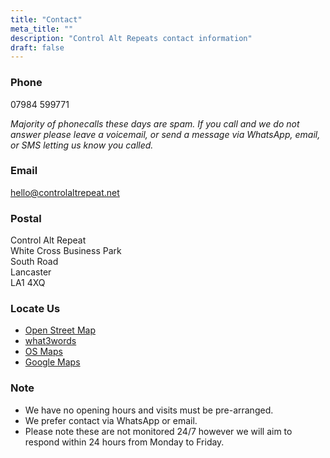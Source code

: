 ```yaml
---
title: "Contact"
meta_title: ""
description: "Control Alt Repeats contact information"
draft: false
---
```


### Phone

07984 599771

_Majority of phonecalls these days are spam. If you call and we do not answer please leave a voicemail, or send a message via WhatsApp, email, or SMS letting us know you called._

### Email

hello@controlaltrepeat.net

### Postal

Control Alt Repeat<br />
White Cross Business Park<br />
South Road<br />
Lancaster<br />
LA1 4XQ


### Locate Us

* [Open Street Map](https://www.openstreetmap.org/way/639187931#map=19/54.044994/-2.797446&layers=N)
* [what3words](https://what3words.com/carbon.clips.cube)
* [OS Maps](https://explore.osmaps.com/pin?lat=54.044994&lon=-2.797446&zoom=18.0000)
* [Google Maps](https://maps.app.goo.gl/hrpANhCZ5B3skfRk7)


### Note

* We have no opening hours and visits must be pre-arranged.
* We prefer contact via WhatsApp or email.
* Please note these are not monitored 24/7 however we will aim to respond within 24 hours from Monday to Friday.
